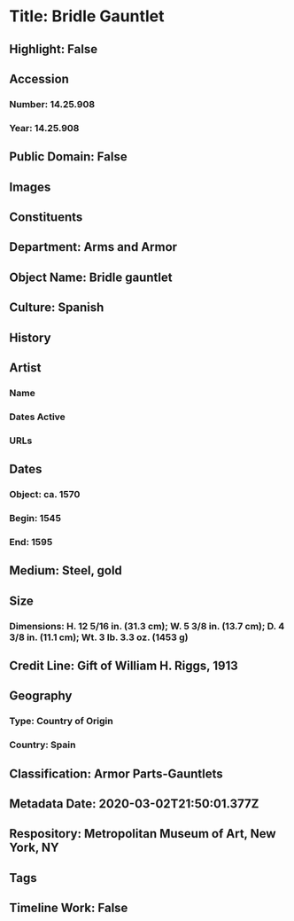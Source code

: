 # Title: Bridle Gauntlet
## Highlight: False
## Accession
### Number: 14.25.908
### Year: 14.25.908
## Public Domain: False
## Images
## Constituents
## Department: Arms and Armor
## Object Name: Bridle gauntlet
## Culture: Spanish
## History
## Artist
### Name
### Dates Active
### URLs
## Dates
### Object: ca. 1570
### Begin: 1545
### End: 1595
## Medium: Steel, gold
## Size
### Dimensions: H. 12 5/16 in. (31.3 cm); W. 5 3/8 in. (13.7 cm); D. 4 3/8 in. (11.1 cm); Wt. 3 lb. 3.3 oz. (1453 g)
## Credit Line: Gift of William H. Riggs, 1913
## Geography
### Type: Country of Origin
### Country: Spain
## Classification: Armor Parts-Gauntlets
## Metadata Date: 2020-03-02T21:50:01.377Z
## Respository: Metropolitan Museum of Art, New York, NY
## Tags
## Timeline Work: False